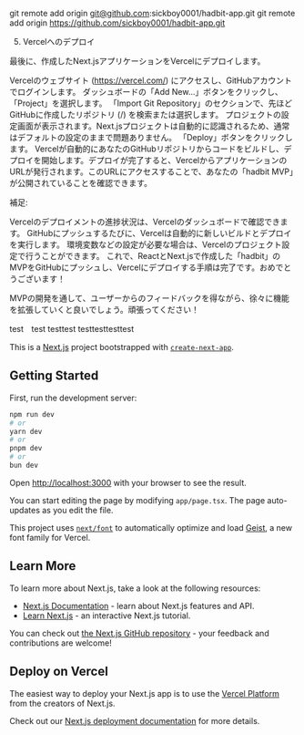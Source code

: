 
git remote add origin git@github.com:sickboy0001/hadbit-app.git
git remote add origin https://github.com/sickboy0001/hadbit-app.git



5. Vercelへのデプロイ

最後に、作成したNext.jsアプリケーションをVercelにデプロイします。

Vercelのウェブサイト (https://vercel.com/) にアクセスし、GitHubアカウントでログインします。
ダッシュボードの「Add New...」ボタンをクリックし、「Project」を選択します。
「Import Git Repository」のセクションで、先ほどGitHubに作成したリポジトリ (<your-github-username>/<your-repository-name>) を検索または選択します。
プロジェクトの設定画面が表示されます。Next.jsプロジェクトは自動的に認識されるため、通常はデフォルトの設定のままで問題ありません。
「Deploy」ボタンをクリックします。
Vercelが自動的にあなたのGitHubリポジトリからコードをビルドし、デプロイを開始します。デプロイが完了すると、VercelからアプリケーションのURLが発行されます。このURLにアクセスすることで、あなたの「hadbit MVP」が公開されていることを確認できます。

補足:

Vercelのデプロイメントの進捗状況は、Vercelのダッシュボードで確認できます。
GitHubにプッシュするたびに、Vercelは自動的に新しいビルドとデプロイを実行します。
環境変数などの設定が必要な場合は、Vercelのプロジェクト設定で行うことができます。
これで、ReactとNext.jsで作成した「hadbit」のMVPをGitHubにプッシュし、Vercelにデプロイする手順は完了です。おめでとうございます！

MVPの開発を通して、ユーザーからのフィードバックを得ながら、徐々に機能を拡張していくと良いでしょう。頑張ってください！

test　test testtest  testtesttesttest

This is a [Next.js](https://nextjs.org) project bootstrapped with [`create-next-app`](https://nextjs.org/docs/app/api-reference/cli/create-next-app).

## Getting Started

First, run the development server:

```bash
npm run dev
# or
yarn dev
# or
pnpm dev
# or
bun dev
```

Open [http://localhost:3000](http://localhost:3000) with your browser to see the result.

You can start editing the page by modifying `app/page.tsx`. The page auto-updates as you edit the file.

This project uses [`next/font`](https://nextjs.org/docs/app/building-your-application/optimizing/fonts) to automatically optimize and load [Geist](https://vercel.com/font), a new font family for Vercel.

## Learn More

To learn more about Next.js, take a look at the following resources:

- [Next.js Documentation](https://nextjs.org/docs) - learn about Next.js features and API.
- [Learn Next.js](https://nextjs.org/learn) - an interactive Next.js tutorial.

You can check out [the Next.js GitHub repository](https://github.com/vercel/next.js) - your feedback and contributions are welcome!

## Deploy on Vercel

The easiest way to deploy your Next.js app is to use the [Vercel Platform](https://vercel.com/new?utm_medium=default-template&filter=next.js&utm_source=create-next-app&utm_campaign=create-next-app-readme) from the creators of Next.js.

Check out our [Next.js deployment documentation](https://nextjs.org/docs/app/building-your-application/deploying) for more details.
